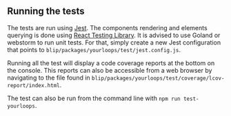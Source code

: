 ## Running the tests

The tests are run using [Jest](https://jestjs.io/). The components rendering and elements querying is done using [React Testing Library](https://testing-library.com/).
It is advised to use Goland or webstorm to run unit tests. For that, simply create a new Jest configuration that points to `blip/packages/yourloops/test/jest.config.js`.

Running all the test will display a code coverage reports at the bottom on the console. This reports can also be accessible from a web browser by navigating to the file found in `blip/packages/yourloops/test/coverage/lcov-report/index.html`.

The test can also be run from the command line with `npm run test-yourloops`.
